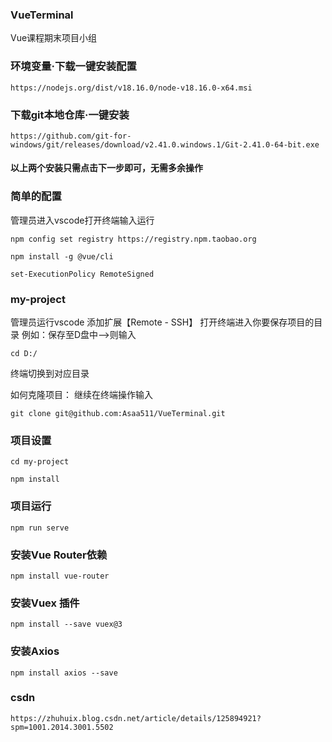 ### VueTerminal
Vue课程期末项目小组


### 环境变量·下载一键安装配置
```
https://nodejs.org/dist/v18.16.0/node-v18.16.0-x64.msi
```


### 下载git本地仓库·一键安装
```
https://github.com/git-for-windows/git/releases/download/v2.41.0.windows.1/Git-2.41.0-64-bit.exe
```


#### 以上两个安装只需点击下一步即可，无需多余操作


### 简单的配置
管理员进入vscode打开终端输入运行
```
npm config set registry https://registry.npm.taobao.org
```
```
npm install -g @vue/cli
```
```
set-ExecutionPolicy RemoteSigned
```


### my-project
管理员运行vscode
添加扩展【Remote - SSH】
打开终端进入你要保存项目的目录
例如：保存至D盘中——>则输入
```
cd D:/
```
终端切换到对应目录

如何克隆项目：
继续在终端操作输入
 ```
 git clone git@github.com:Asaa511/VueTerminal.git
 ```


### 项目设置
```
cd my-project
```
```
npm install
```

### 项目运行
```
npm run serve
```


### 安装Vue Router依赖
```
npm install vue-router
```
### 安装Vuex 插件
```
npm install --save vuex@3
```
### 安装Axios
```
npm install axios --save
```

### csdn
```
https://zhuhuix.blog.csdn.net/article/details/125894921?spm=1001.2014.3001.5502
```